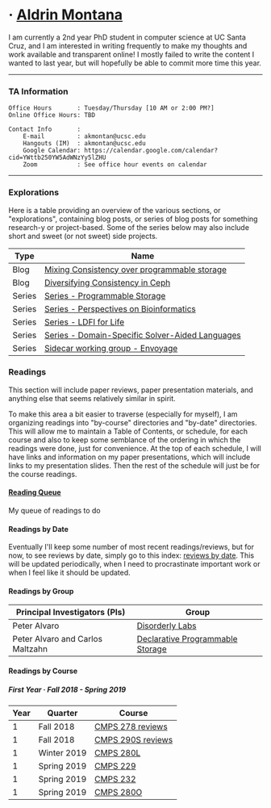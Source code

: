 # &middot; [Aldrin Montana](profile)
I am currently a 2nd year PhD student in computer science at UC Santa Cruz, and I am interested
in writing frequently to make my thoughts and work available and transparent online! I mostly
failed to write the content I wanted to last year, but will hopefully be able to commit more
time this year.

---
### TA Information

    Office Hours       : Tuesday/Thursday [10 AM or 2:00 PM?]
    Online Office Hours: TBD
    
    Contact Info       :
        E-mail         : akmontan@ucsc.edu
        Hangouts (IM)  : akmontan@ucsc.edu
        Google Calendar: https://calendar.google.com/calendar?cid=YWttb250YW5AdWNzYy5lZHU
        Zoom           : See office hour events on calendar

---
### Explorations
Here is a table providing an overview of the various sections, or "explorations", containing blog posts,
or series of blog posts for something research-y or project-based. Some of the series below may also include
short and sweet (or not sweet) side projects.

| Type   | Name                                                                                              |
| ------ | ------------------------------------------------------------------------------------------------- |
| Blog   | [Mixing Consistency over programmable storage](blog/programmable-storage/mixing-consistency.md)   |
| Blog   | [Diversifying Consistency in Ceph](blog/programmable-storage/diversifying-consistency-in-ceph.md) |
| Series | [Series - Programmable Storage][programmable-storage]                                             |
| Series | [Series - Perspectives on Bioinformatics][bioinformatics]                                         |
| Series | [Series - LDFI for Life][ldfi-for-life]                                                            |
| Series | [Series - Domain-Specific Solver-Aided Languages][dsal]                                            |
| Series | [Sidecar working group - Envoyage][envoyage]                                                      |

### Readings
This section will include paper reviews, paper presentation materials, and anything else that seems
relatively similar in spirit.

To make this area a bit easier to traverse (especially for myself), I am organizing readings into
"by-course" directories and "by-date" directories. This will allow me to maintain a Table of
Contents, or schedule, for each course and also to keep some semblance of the ordering in which the
readings were done, just for convenience. At the top of each schedule, I will have links and
information on my paper presentations, which will include links to my presentation slides. Then the
rest of the schedule will just be for the course readings.

#### [Reading Queue](readings/reading-queue.md)
My queue of readings to do

#### Readings by Date
Eventually I'll keep some number of most recent readings/reviews, but for now, to see reviews by
date, simply go to this index: [reviews by date][reading-by-date]. This will be updated periodically,
when I need to procrastinate important work or when I feel like it should be updated.

#### Readings by Group

| Principal Investigators (PIs)    | Group                                               |
| -------------------------------- | --------------------------------------------------- |
| Peter Alvaro                     | [Disorderly Labs][group-disorderly]                 |
| Peter Alvaro and Carlos Maltzahn | [Declarative Programmable Storage][group-declstore] |

#### Readings by Course

##### First Year &middot; Fall 2018 - Spring 2019

| Year | Quarter     | Course                               |
| ---- | ----------- | ------------------------------------ |
| 1    | Fall 2018   | [CMPS 278 reviews][course-cmps278]   |
| 1    | Fall 2018   | [CMPS 290S reviews][course-cmps290s] |
| 1    | Winter 2019 | [CMPS 280L][seminar-cmps280l]        |
| 1    | Spring 2019 | [CMPS 229][course-cmps229]           |
| 1    | Spring 2019 | [CMPS 232][course-cmps232]           |
| 1    | Spring 2019 | [CMPS 280O][seminar-cmps280o]        |

<!-- misc links -->
[mdbook]:                https://rust-lang-nursery.github.io/mdBook/

<!-- exploration links -->
[programmable-storage]:  blog/programmable-storage
[ldfi-for-life]:          blog/ldfi-for-life
[bioinformatics]:        blog/perspectives-on-bioinformatics
[dsal]:                  blog/domain-specific-solver-aided-languages
[envoyage]:              https://disorderlylabs.github.io/envoyage

<!-- navigational links -->
[reading-by-date]:       readings/by-date

[course-cmps278]:        readings/by-course/cmps278
[course-cmps290s]:       readings/by-course/cmps290s
[course-cmps232]:        readings/by-course/cmps232
[course-cmps229]:        readings/by-course/cmps229

[seminar-cmps280o]:      https://kohdmonkey.github.io/apl.spring19/
[seminar-cmps280l]:      readings/by-course/cmps280L

[group-disorderly]:      readings/by-group/disorderly
[group-declstore]:       readings/by-group/declarative-programmable-storage

[resource-ucsc-calendar]: https://calendar.google.com/calendar?cid=YWttb250YW5AdWNzYy5lZHU
